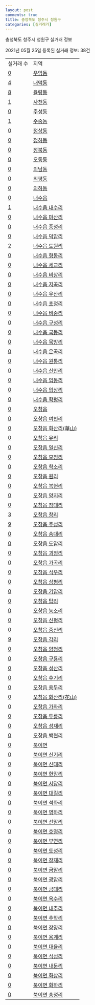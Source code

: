 ```yaml
---
layout: post
comments: true
title: 충청북도 청주시 청원구
categories: [실거래가]
---
```


충청북도 청주시 청원구 실거래 정보

2021년 05월 25일 등록된 실거래 정보: 38건


<table>
  <tr>
    <td>실거래 수</td>
    <td>지역</td>
  </tr>

  
  <tr>
    <td><a href="4311410100.html">0</a></td>
    <td><a href="4311410100.html">우암동</a></td>
  </tr>
    

  <tr>
    <td><a href="4311410200.html">4</a></td>
    <td><a href="4311410200.html">내덕동</a></td>
  </tr>
    

  <tr>
    <td><a href="4311410300.html">8</a></td>
    <td><a href="4311410300.html">율량동</a></td>
  </tr>
    

  <tr>
    <td><a href="4311410400.html">1</a></td>
    <td><a href="4311410400.html">사천동</a></td>
  </tr>
    

  <tr>
    <td><a href="4311410500.html">0</a></td>
    <td><a href="4311410500.html">주성동</a></td>
  </tr>
    

  <tr>
    <td><a href="4311410600.html">1</a></td>
    <td><a href="4311410600.html">주중동</a></td>
  </tr>
    

  <tr>
    <td><a href="4311410700.html">0</a></td>
    <td><a href="4311410700.html">정상동</a></td>
  </tr>
    

  <tr>
    <td><a href="4311410800.html">0</a></td>
    <td><a href="4311410800.html">정하동</a></td>
  </tr>
    

  <tr>
    <td><a href="4311410900.html">0</a></td>
    <td><a href="4311410900.html">정북동</a></td>
  </tr>
    

  <tr>
    <td><a href="4311411000.html">0</a></td>
    <td><a href="4311411000.html">오동동</a></td>
  </tr>
    

  <tr>
    <td><a href="4311411100.html">0</a></td>
    <td><a href="4311411100.html">외남동</a></td>
  </tr>
    

  <tr>
    <td><a href="4311411200.html">0</a></td>
    <td><a href="4311411200.html">외평동</a></td>
  </tr>
    

  <tr>
    <td><a href="4311411300.html">0</a></td>
    <td><a href="4311411300.html">외하동</a></td>
  </tr>
    

  <tr>
    <td><a href="4311425000.html">0</a></td>
    <td><a href="4311425000.html">내수읍</a></td>
  </tr>
    

  <tr>
    <td><a href="4311425021.html">1</a></td>
    <td><a href="4311425021.html">내수읍 내수리</a></td>
  </tr>
    

  <tr>
    <td><a href="4311425022.html">0</a></td>
    <td><a href="4311425022.html">내수읍 마산리</a></td>
  </tr>
    

  <tr>
    <td><a href="4311425023.html">0</a></td>
    <td><a href="4311425023.html">내수읍 풍정리</a></td>
  </tr>
    

  <tr>
    <td><a href="4311425024.html">0</a></td>
    <td><a href="4311425024.html">내수읍 덕암리</a></td>
  </tr>
    

  <tr>
    <td><a href="4311425025.html">2</a></td>
    <td><a href="4311425025.html">내수읍 도원리</a></td>
  </tr>
    

  <tr>
    <td><a href="4311425026.html">0</a></td>
    <td><a href="4311425026.html">내수읍 형동리</a></td>
  </tr>
    

  <tr>
    <td><a href="4311425027.html">0</a></td>
    <td><a href="4311425027.html">내수읍 세교리</a></td>
  </tr>
    

  <tr>
    <td><a href="4311425028.html">0</a></td>
    <td><a href="4311425028.html">내수읍 비상리</a></td>
  </tr>
    

  <tr>
    <td><a href="4311425029.html">0</a></td>
    <td><a href="4311425029.html">내수읍 저곡리</a></td>
  </tr>
    

  <tr>
    <td><a href="4311425030.html">0</a></td>
    <td><a href="4311425030.html">내수읍 우산리</a></td>
  </tr>
    

  <tr>
    <td><a href="4311425031.html">0</a></td>
    <td><a href="4311425031.html">내수읍 초정리</a></td>
  </tr>
    

  <tr>
    <td><a href="4311425032.html">0</a></td>
    <td><a href="4311425032.html">내수읍 비중리</a></td>
  </tr>
    

  <tr>
    <td><a href="4311425033.html">0</a></td>
    <td><a href="4311425033.html">내수읍 구성리</a></td>
  </tr>
    

  <tr>
    <td><a href="4311425034.html">0</a></td>
    <td><a href="4311425034.html">내수읍 국동리</a></td>
  </tr>
    

  <tr>
    <td><a href="4311425035.html">0</a></td>
    <td><a href="4311425035.html">내수읍 묵방리</a></td>
  </tr>
    

  <tr>
    <td><a href="4311425036.html">0</a></td>
    <td><a href="4311425036.html">내수읍 은곡리</a></td>
  </tr>
    

  <tr>
    <td><a href="4311425037.html">0</a></td>
    <td><a href="4311425037.html">내수읍 원통리</a></td>
  </tr>
    

  <tr>
    <td><a href="4311425038.html">0</a></td>
    <td><a href="4311425038.html">내수읍 신안리</a></td>
  </tr>
    

  <tr>
    <td><a href="4311425039.html">0</a></td>
    <td><a href="4311425039.html">내수읍 입동리</a></td>
  </tr>
    

  <tr>
    <td><a href="4311425040.html">0</a></td>
    <td><a href="4311425040.html">내수읍 입상리</a></td>
  </tr>
    

  <tr>
    <td><a href="4311425041.html">0</a></td>
    <td><a href="4311425041.html">내수읍 학평리</a></td>
  </tr>
    

  <tr>
    <td><a href="4311425300.html">0</a></td>
    <td><a href="4311425300.html">오창읍</a></td>
  </tr>
    

  <tr>
    <td><a href="4311425321.html">0</a></td>
    <td><a href="4311425321.html">오창읍 여천리</a></td>
  </tr>
    

  <tr>
    <td><a href="4311425322.html">0</a></td>
    <td><a href="4311425322.html">오창읍 화산리(華山)</a></td>
  </tr>
    

  <tr>
    <td><a href="4311425323.html">0</a></td>
    <td><a href="4311425323.html">오창읍 유리</a></td>
  </tr>
    

  <tr>
    <td><a href="4311425324.html">0</a></td>
    <td><a href="4311425324.html">오창읍 일신리</a></td>
  </tr>
    

  <tr>
    <td><a href="4311425325.html">0</a></td>
    <td><a href="4311425325.html">오창읍 모정리</a></td>
  </tr>
    

  <tr>
    <td><a href="4311425326.html">0</a></td>
    <td><a href="4311425326.html">오창읍 학소리</a></td>
  </tr>
    

  <tr>
    <td><a href="4311425327.html">0</a></td>
    <td><a href="4311425327.html">오창읍 원리</a></td>
  </tr>
    

  <tr>
    <td><a href="4311425328.html">0</a></td>
    <td><a href="4311425328.html">오창읍 복현리</a></td>
  </tr>
    

  <tr>
    <td><a href="4311425329.html">0</a></td>
    <td><a href="4311425329.html">오창읍 양지리</a></td>
  </tr>
    

  <tr>
    <td><a href="4311425330.html">0</a></td>
    <td><a href="4311425330.html">오창읍 장대리</a></td>
  </tr>
    

  <tr>
    <td><a href="4311425331.html">3</a></td>
    <td><a href="4311425331.html">오창읍 창리</a></td>
  </tr>
    

  <tr>
    <td><a href="4311425332.html">9</a></td>
    <td><a href="4311425332.html">오창읍 주성리</a></td>
  </tr>
    

  <tr>
    <td><a href="4311425333.html">0</a></td>
    <td><a href="4311425333.html">오창읍 송대리</a></td>
  </tr>
    

  <tr>
    <td><a href="4311425334.html">0</a></td>
    <td><a href="4311425334.html">오창읍 도암리</a></td>
  </tr>
    

  <tr>
    <td><a href="4311425335.html">0</a></td>
    <td><a href="4311425335.html">오창읍 괴정리</a></td>
  </tr>
    

  <tr>
    <td><a href="4311425336.html">0</a></td>
    <td><a href="4311425336.html">오창읍 가곡리</a></td>
  </tr>
    

  <tr>
    <td><a href="4311425337.html">0</a></td>
    <td><a href="4311425337.html">오창읍 석우리</a></td>
  </tr>
    

  <tr>
    <td><a href="4311425338.html">0</a></td>
    <td><a href="4311425338.html">오창읍 상평리</a></td>
  </tr>
    

  <tr>
    <td><a href="4311425339.html">0</a></td>
    <td><a href="4311425339.html">오창읍 기암리</a></td>
  </tr>
    

  <tr>
    <td><a href="4311425340.html">0</a></td>
    <td><a href="4311425340.html">오창읍 탑리</a></td>
  </tr>
    

  <tr>
    <td><a href="4311425341.html">0</a></td>
    <td><a href="4311425341.html">오창읍 농소리</a></td>
  </tr>
    

  <tr>
    <td><a href="4311425342.html">0</a></td>
    <td><a href="4311425342.html">오창읍 신평리</a></td>
  </tr>
    

  <tr>
    <td><a href="4311425343.html">0</a></td>
    <td><a href="4311425343.html">오창읍 중신리</a></td>
  </tr>
    

  <tr>
    <td><a href="4311425344.html">9</a></td>
    <td><a href="4311425344.html">오창읍 각리</a></td>
  </tr>
    

  <tr>
    <td><a href="4311425345.html">0</a></td>
    <td><a href="4311425345.html">오창읍 양청리</a></td>
  </tr>
    

  <tr>
    <td><a href="4311425346.html">0</a></td>
    <td><a href="4311425346.html">오창읍 구룡리</a></td>
  </tr>
    

  <tr>
    <td><a href="4311425347.html">0</a></td>
    <td><a href="4311425347.html">오창읍 성산리</a></td>
  </tr>
    

  <tr>
    <td><a href="4311425348.html">0</a></td>
    <td><a href="4311425348.html">오창읍 후기리</a></td>
  </tr>
    

  <tr>
    <td><a href="4311425349.html">0</a></td>
    <td><a href="4311425349.html">오창읍 용두리</a></td>
  </tr>
    

  <tr>
    <td><a href="4311425350.html">0</a></td>
    <td><a href="4311425350.html">오창읍 화산리(花山)</a></td>
  </tr>
    

  <tr>
    <td><a href="4311425351.html">0</a></td>
    <td><a href="4311425351.html">오창읍 가좌리</a></td>
  </tr>
    

  <tr>
    <td><a href="4311425352.html">0</a></td>
    <td><a href="4311425352.html">오창읍 두릉리</a></td>
  </tr>
    

  <tr>
    <td><a href="4311425353.html">0</a></td>
    <td><a href="4311425353.html">오창읍 성재리</a></td>
  </tr>
    

  <tr>
    <td><a href="4311425354.html">0</a></td>
    <td><a href="4311425354.html">오창읍 백현리</a></td>
  </tr>
    

  <tr>
    <td><a href="4311431000.html">0</a></td>
    <td><a href="4311431000.html">북이면</a></td>
  </tr>
    

  <tr>
    <td><a href="4311431021.html">0</a></td>
    <td><a href="4311431021.html">북이면 신기리</a></td>
  </tr>
    

  <tr>
    <td><a href="4311431022.html">0</a></td>
    <td><a href="4311431022.html">북이면 신대리</a></td>
  </tr>
    

  <tr>
    <td><a href="4311431023.html">0</a></td>
    <td><a href="4311431023.html">북이면 현암리</a></td>
  </tr>
    

  <tr>
    <td><a href="4311431024.html">0</a></td>
    <td><a href="4311431024.html">북이면 서당리</a></td>
  </tr>
    

  <tr>
    <td><a href="4311431025.html">0</a></td>
    <td><a href="4311431025.html">북이면 대길리</a></td>
  </tr>
    

  <tr>
    <td><a href="4311431026.html">0</a></td>
    <td><a href="4311431026.html">북이면 석화리</a></td>
  </tr>
    

  <tr>
    <td><a href="4311431027.html">0</a></td>
    <td><a href="4311431027.html">북이면 영하리</a></td>
  </tr>
    

  <tr>
    <td><a href="4311431028.html">0</a></td>
    <td><a href="4311431028.html">북이면 선암리</a></td>
  </tr>
    

  <tr>
    <td><a href="4311431029.html">0</a></td>
    <td><a href="4311431029.html">북이면 호명리</a></td>
  </tr>
    

  <tr>
    <td><a href="4311431030.html">0</a></td>
    <td><a href="4311431030.html">북이면 부연리</a></td>
  </tr>
    

  <tr>
    <td><a href="4311431031.html">0</a></td>
    <td><a href="4311431031.html">북이면 토성리</a></td>
  </tr>
    

  <tr>
    <td><a href="4311431032.html">0</a></td>
    <td><a href="4311431032.html">북이면 장재리</a></td>
  </tr>
    

  <tr>
    <td><a href="4311431033.html">0</a></td>
    <td><a href="4311431033.html">북이면 금암리</a></td>
  </tr>
    

  <tr>
    <td><a href="4311431034.html">0</a></td>
    <td><a href="4311431034.html">북이면 광암리</a></td>
  </tr>
    

  <tr>
    <td><a href="4311431035.html">0</a></td>
    <td><a href="4311431035.html">북이면 금대리</a></td>
  </tr>
    

  <tr>
    <td><a href="4311431036.html">0</a></td>
    <td><a href="4311431036.html">북이면 옥수리</a></td>
  </tr>
    

  <tr>
    <td><a href="4311431037.html">0</a></td>
    <td><a href="4311431037.html">북이면 내추리</a></td>
  </tr>
    

  <tr>
    <td><a href="4311431038.html">0</a></td>
    <td><a href="4311431038.html">북이면 추학리</a></td>
  </tr>
    

  <tr>
    <td><a href="4311431039.html">0</a></td>
    <td><a href="4311431039.html">북이면 장양리</a></td>
  </tr>
    

  <tr>
    <td><a href="4311431040.html">0</a></td>
    <td><a href="4311431040.html">북이면 용계리</a></td>
  </tr>
    

  <tr>
    <td><a href="4311431041.html">0</a></td>
    <td><a href="4311431041.html">북이면 대율리</a></td>
  </tr>
    

  <tr>
    <td><a href="4311431042.html">0</a></td>
    <td><a href="4311431042.html">북이면 석성리</a></td>
  </tr>
    

  <tr>
    <td><a href="4311431043.html">0</a></td>
    <td><a href="4311431043.html">북이면 내둔리</a></td>
  </tr>
    

  <tr>
    <td><a href="4311431044.html">0</a></td>
    <td><a href="4311431044.html">북이면 화상리</a></td>
  </tr>
    

  <tr>
    <td><a href="4311431045.html">0</a></td>
    <td><a href="4311431045.html">북이면 화하리</a></td>
  </tr>
    

  <tr>
    <td><a href="4311431046.html">0</a></td>
    <td><a href="4311431046.html">북이면 송정리</a></td>
  </tr>
    


</table>
    
